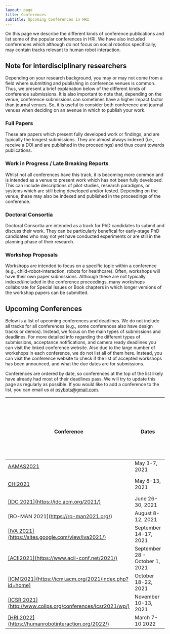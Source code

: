 ```yaml
---
layout: page
title: Conferences
subtitle: Upcoming Conferences in HRI
---
```

On this page we describe the different kinds of conference publications and list some of the popular conferences in HRI. We have also included conferences which although do not focus on social robotics specifically, may contain tracks relevant to human robot interaction. 

## Note for interdisciplinary researchers 
Depending on your research background, you may or may not come from a field where submitting and publishing in conference venues is common. Thus, we present a brief explanation below of the different kinds of conference submissions. It is also important to note that, depending on the venue, conference submissions can sometimes have a higher impact factor than journal venues. So, it is useful to consider both conference and journal venues when deciding on an avenue in which to publish your work. 

### Full Papers 
These are papers which present fully developed work or findings, and are typically the longest submissions. They are almost always indexed (i.e., receive a DOI and are published in the proceedings) and thus count towards publications.

### Work in Progress / Late Breaking Reports
Whilst not all conferences have this track, it is becoming more common and is intended as a venue to present work which has not been fully developed. This can include descriptions of pilot studies, research paradigms, or systems which are still being developed and/or tested. Depending on the venue, these may also be indexed and published in the proceedings of the conference. 

### Doctoral Consortia
Doctoral Consortia are intended as a track for PhD candidates to submit and discuss their work. They can be particularly benefical for early-stage PhD candidates who may not yet have conducted experiments or are still in the planning phase of their research. 

### Workshop Proposals
Workshops are intended to focus on a specific topic within a conference (e.g., child-robot-interaction, robots for healthcare). Often, workshops will have their own paper submissions. Although these are not typically indexed/included in the conference proceedings, many workshops collaborate for Special Issues or Book chapters in which longer versions of the workshop papers can be submitted. 

## Upcoming Conferences
Below is a list of upcoming conferences and deadlines. We do not include all tracks for all conferences (e.g., some conferences also have design tracks or demos). Instead, we focus on the main types of submissions and deadlines. For more detailed info regarding the different types of submissions, acceptance notifications, and camera ready deadlines you can visit the linked conference website. Also due to the large number of workshops in each conference, we do not list all of them here. Instead, you can visit the conference website to check if the list of accepted workshops has been announced, and what the due dates are for submissions. 

Conferences are ordered by date, so conferences at the top of the list likely have already had most of their deadlines pass. We will try to update this page as regularly as possible. If you would like to add a conference to the list, you can email us at psybots@gmail.com.

<table>
<thead>
  <tr>
    <th rowspan="2"><br>Conference</th>
    <th rowspan="2"><br>Dates</th>
    <th rowspan="2"><br>Location/ Format</th>
    <th colspan="5">Deadlines</th>
  </tr>
  <tr>
    <td>Full Papers</td>
    <td>Late Breaking Reports /<br>Work in Progress / <br>Extended Abstracts</td>
    <td>Doctoral Consortium</td>
    <td>Special Sessions</td>
    <td>Workshop Proposals</td>
  </tr>
</thead>
<tbody>
  <tr>
    <td><a href="https://aamas2021.soton.ac.uk/">AAMAS2021</a></td>
    <td>May 3-7, 2021</td>
    <td>Virtual</td>
    <td><s>October 2, 2020</s></td>
    <td>N/A</td>
    <td><s>January 5, 2021</s></td>
    <td>N/A</td>
    <td><s>October 25, 2020</s></td>
  </tr>
  <tr>
    <td><a href="https://chi2021.acm.org/">CHI2021</a></td>
    <td>May 8-13, 2021</td>
    <td>Virtual</td>
    <td>September 17, 2020</td>
    <td>January 11, 2021</td>
    <td>October 14, 2020</td>
    <td>December 15th, 2020</td>
    <td>November 24th, 2020</td>
  </tr>
  <tr>
    <td><a href="https://idc.acm.org/2021/">[IDC 2021](https://idc.acm.org/2021/)</a></td>
    <td>June 26-30, 2021</td>
    <td>Virtual</td>
    <td>February 1, 2021</td>
    <td>April 12, 2021</td>
    <td>April 12, 2021</td>
    <td>N/A</td>
    <td>February 15, 2021</td>
  </tr>
  <tr>
    <td>[RO-MAN 2021](<a href="https://ro-man2021.org/" target="_blank" rel="noopener noreferrer">https://ro-man2021.org/</a>)</td>
    <td>August 8-12, 2021</td>
    <td>Virtual</td>
    <td>April 6, 2021</td>
    <td>N/A</td>
    <td>N/A</td>
    <td>March 15, 2021</td>
    <td>April 06, 2021</td>
  </tr>
  <tr>
    <td><a href="https://sites.google.com/view/iva2021/">[IVA 2021](https://sites.google.com/view/iva2021/)</a></td>
    <td>September 14-17, 2021</td>
    <td>Virtual</td>
    <td>May 1, 2021</td>
    <td>May 1, 2021</td>
    <td>N/A</td>
    <td>N/A</td>
    <td>March 1, 2021</td>
  </tr>
  <tr>
    <td><a href="https://www.acii-conf.net/2021/">[ACII2021](https://www.acii-conf.net/2021/)</a></td>
    <td>September 28 - October 1, 2021</td>
    <td>Virtual</td>
    <td>April 16, 2021</td>
    <td>N/A</td>
    <td>May 25, 2021</td>
    <td>January 11, 2021</td>
    <td>23 February, 2021<br></td>
  </tr>
  <tr>
    <td><a href="https://icmi.acm.org/2021/index.php?id=home">[ICMI2021](https://icmi.acm.org/2021/index.php?id=home)</a> </td>
    <td>October 18-22, 2021</td>
    <td>Montreal</td>
    <td>May 26, 2021</td>
    <td>August 1, 2021</td>
    <td>July 2, 2021</td>
    <td></td>
    <td>View accepted workshops <a href="https://icmi.acm.org/2021/index.php?id=workshops">[here](https://icmi.acm.org/2021/index.php?id=workshops)</a></td>
  </tr>
  <tr>
    <td><a href="http://www.colips.org/conferences/icsr2021/wp/">[ICSR 2021](http://www.colips.org/conferences/icsr2021/wp/)</a></td>
    <td>November 10-13, 2021</td>
    <td>Singapore/Hybrid</td>
    <td>June 13, 2021</td>
    <td>N/A</td>
    <td>N/A</td>
    <td>N/A</td>
    <td>June 13, 2021</td>
  </tr>
  <tr>
    <td><a href="https://humanrobotinteraction.org/2022/">[HRI 2022](https://humanrobotinteraction.org/2022/)</a></td>
    <td>March 7-10 2022</td>
    <td>Japan/Hybrid</td>
    <td>TBA</td>
    <td>TBA</td>
    <td>TBA</td>
    <td>N/A</td>
    <td>TBA</td>
  </tr>
</tbody>
</table>
